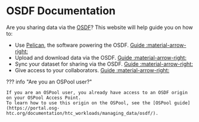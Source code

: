 # OSDF Documentation

Are you sharing data via the [OSDF](https://osg-htc.org/services/osdf)?
This website will help guide you on how to:

* Use [Pelican](https://pelicanplatform.org), the software powering the OSDF. [Guide :material-arrow-right:](pelican-client)
* Upload and download data via the OSDF. [Guide :material-arrow-right:](upload-download)
* Sync your dataset for sharing via the OSDF. [Guide :material-arrow-right:](sync-dataset)
* Give access to your collaborators. [Guide :material-arrow-right:](collaborators)

??? info "Are you an OSPool user?"

    If you are an OSPool user, you already have access to an OSDF origin on your OSPool Access Point.
    To learn how to use this origin on the OSPool, see the [OSPool guide](https://portal.osg-htc.org/documentation/htc_workloads/managing_data/osdf/).


